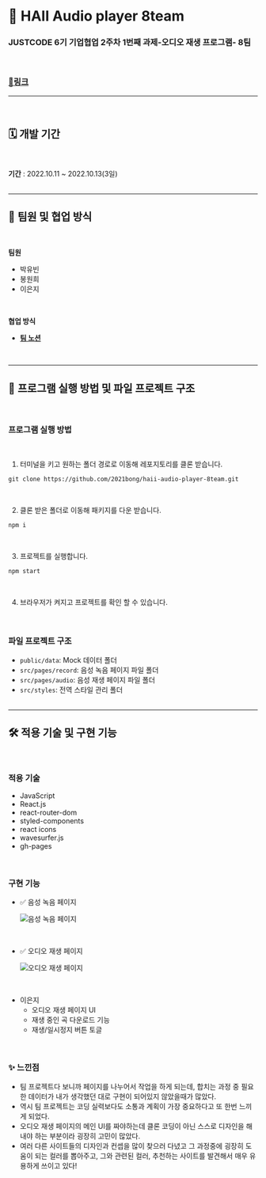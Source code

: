 # 💫 HAII Audio player 8team

### JUSTCODE 6기 기업협업 2주차 1번째 과제-오디오 재생 프로그램- 8팀

<br />

### **[📌링크](https://2021bong.github.io/haii-audio-player-8team/)**

---

<br />

## 🗓 개발 기간

<br />

**기간** : 2022.10.11 ~ 2022.10.13(3일)
<br />
<br />

---

## 🤹 팀원 및 협업 방식

<br />

**팀원**

- 박유빈
- 봉원희
- 이은지

<br />

**협업 방식**

- **[팀 노션](https://www.notion.so/wecode/aae6c129b9c448c0a0ded1c5fb783437?p=c2f52017627b4bd881575a29681a0415&pm=c)**

  <br />

---

## 🚧 프로그램 실행 방법 및 파일 프로젝트 구조

  <br />

### 프로그램 실행 방법

<br />

1.  터미널을 키고 원하는 폴더 경로로 이동해 레포지토리를 클론 받습니다.

```
git clone https://github.com/2021bong/haii-audio-player-8team.git
```

<br />

2.  클론 받은 폴더로 이동해 패키지를 다운 받습니다.

```
npm i
```

<br />

3.  프로젝트를 실행합니다.

```
npm start
```

<br />

4. 브라우저가 켜지고 프로젝트를 확인 할 수 있습니다.
   <br />
   <br />
   <br />

### 파일 프로젝트 구조

- `public/data`: Mock 데이터 폴더
- `src/pages/record`: 음성 녹음 페이지 파일 폴더
- `src/pages/audio`: 음성 재생 페이지 파일 폴더
- `src/styles`: 전역 스타일 관리 폴더
  <br />
  <br />

---

## 🛠 적용 기술 및 구현 기능

<br />

### 적용 기술

- JavaScript
- React.js
- react-router-dom
- styled-components
- react icons
- wavesurfer.js
- gh-pages

<br />

### 구현 기능

- ✅ 음성 녹음 페이지

  ![음성 녹음 페이지](https://user-images.githubusercontent.com/49029756/195725401-d2ae3c85-0a86-4d5a-88e9-762d6651c07f.png)

<br />

- ✅ 오디오 재생 페이지

  ![오디오 재생 페이지](https://user-images.githubusercontent.com/49029756/195729398-9aef008d-4c36-4587-ba54-74aa2a8cf86e.png)


<br />

- 이은지
  - 오디오 재생 페이지 UI
  - 재생 중인 곡 다운로드 기능
  - 재생/일시정지 버튼 토글

<br />

### ✨ 느낀점

- 팀 프로젝트다 보니까 페이지를 나누어서 작업을 하게 되는데, 합치는 과정 중 필요한 데이터가 내가 생각했던 대로 구현이 되어있지 않았을때가 많았다.
- 역시 팀 프로젝트는 코딩 실력보다도 소통과 계획이 가장 중요하다고 또 한번 느끼게 되었다.
- 오디오 재생 페이지의 메인 UI를 짜야하는데 클론 코딩이 아닌 스스로 디자인을 해내야 하는 부분이라 굉장히 고민이 많았다.
- 여러 다른 사이트들의 디자인과 컨셉을 많이 찾으러 다녔고 그 과정중에 굉장히 도움이 되는 컬러를 뽑아주고, 그와 관련된 컬러, 추천하는  사이트를 발견해서 매우 유용하게 쓰이고 있다!
